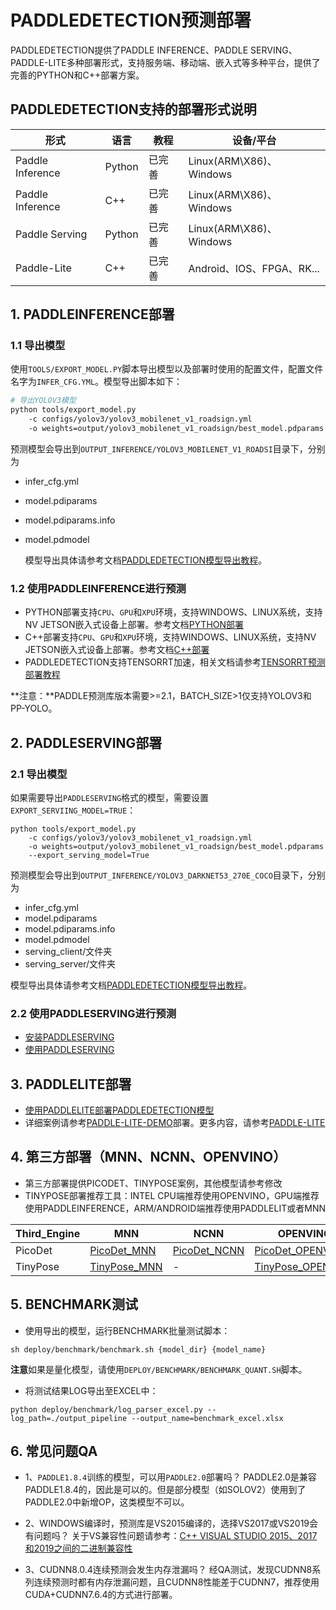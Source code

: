 # PADDLEDETECTION预测部署

PADDLEDETECTION提供了PADDLE INFERENCE、PADDLE SERVING、PADDLE-LITE多种部署形式，支持服务端、移动端、嵌入式等多种平台，提供了完善的PYTHON和C++部署方案。

## PADDLEDETECTION支持的部署形式说明
|形式|语言|教程|设备/平台|
|-|-|-|-|
|Paddle Inference|Python|已完善|Linux(ARM\X86)、Windows
|Paddle Inference|C++|已完善|Linux(ARM\X86)、Windows|
|Paddle Serving|Python|已完善|Linux(ARM\X86)、Windows|
|Paddle-Lite|C++|已完善|Android、IOS、FPGA、RK...


## 1. PADDLEINFERENCE部署

### 1.1 导出模型

使用`TOOLS/EXPORT_MODEL.PY`脚本导出模型以及部署时使用的配置文件，配置文件名字为`INFER_CFG.YML`。模型导出脚本如下：
```bash
# 导出YOLOV3模型
python tools/export_model.py 
	-c configs/yolov3/yolov3_mobilenet_v1_roadsign.yml 
	-o weights=output/yolov3_mobilenet_v1_roadsign/best_model.pdparams
```
预测模型会导出到`OUTPUT_INFERENCE/YOLOV3_MOBILENET_V1_ROADSI`目录下，分别为

- infer_cfg.yml

- model.pdiparams

- model.pdiparams.info

- model.pdmodel

  模型导出具体请参考文档[PADDLEDETECTION模型导出教程](EXPORT_MODEL.md)。

### 1.2 使用PADDLEINFERENCE进行预测
* PYTHON部署支持`CPU`、`GPU`和`XPU`环境，支持WINDOWS、LINUX系统，支持NV JETSON嵌入式设备上部署。参考文档[PYTHON部署](python/README.md)
* C++部署支持`CPU`、`GPU`和`XPU`环境，支持WINDOWS、LINUX系统，支持NV JETSON嵌入式设备上部署。参考文档[C++部署](cpp/README.md)
* PADDLEDETECTION支持TENSORRT加速，相关文档请参考[TENSORRT预测部署教程](TENSOR_RT.md)

**注意：**PADDLE预测库版本需要>=2.1，BATCH_SIZE>1仅支持YOLOV3和PP-YOLO。

##  2. PADDLESERVING部署
### 2.1 导出模型

如果需要导出`PADDLESERVING`格式的模型，需要设置`EXPORT_SERVIING_MODEL=TRUE`：
```buildoutcfg
python tools/export_model.py 
	-c configs/yolov3/yolov3_mobilenet_v1_roadsign.yml 
	-o weights=output/yolov3_mobilenet_v1_roadsign/best_model.pdparams 
	--export_serving_model=True
```
预测模型会导出到`OUTPUT_INFERENCE/YOLOV3_DARKNET53_270E_COCO`目录下，分别为

- infer_cfg.yml
- model.pdiparams
- model.pdiparams.info
- model.pdmodel
- serving_client/文件夹
- serving_server/文件夹

模型导出具体请参考文档[PADDLEDETECTION模型导出教程](EXPORT_MODEL.md)。

### 2.2 使用PADDLESERVING进行预测
* [安装PADDLESERVING](https://github.com/PaddlePaddle/Serving/blob/develop/README.md#installation)
* [使用PADDLESERVING](./serving/README.md)


## 3. PADDLELITE部署
- [使用PADDLELITE部署PADDLEDETECTION模型](./lite/README.md)
- 详细案例请参考[PADDLE-LITE-DEMO](https://github.com/PaddlePaddle/Paddle-Lite-Demo)部署。更多内容，请参考[PADDLE-LITE](https://github.com/PaddlePaddle/Paddle-Lite)


## 4. 第三方部署（MNN、NCNN、OPENVINO）
- 第三方部署提供PICODET、TINYPOSE案例，其他模型请参考修改
- TINYPOSE部署推荐工具：INTEL CPU端推荐使用OPENVINO，GPU端推荐使用PADDLEINFERENCE，ARM/ANDROID端推荐使用PADDLELIT或者MNN

| Third_Engine | MNN  | NCNN  | OPENVINO   |
| ------------ | ---- | ----- | ---------- |
| PicoDet      | [PicoDet_MNN](./third_engine/demo_mnn/README.md)       | [PicoDet_NCNN](./third_engine/demo_ncnn/README.md) | [PicoDet_OPENVINO](./third_engine/demo_openvino/README.md)   |
| TinyPose     | [TinyPose_MNN](./third_engine/demo_mnn_kpts/README.md) | -                                                  | [TinyPose_OPENVINO](./third_engine/demo_openvino_kpts/README.md) |



## 5. BENCHMARK测试
- 使用导出的模型，运行BENCHMARK批量测试脚本：
```shell
sh deploy/benchmark/benchmark.sh {model_dir} {model_name}
```
**注意**如果是量化模型，请使用`DEPLOY/BENCHMARK/BENCHMARK_QUANT.SH`脚本。

- 将测试结果LOG导出至EXCEL中：
```
python deploy/benchmark/log_parser_excel.py --log_path=./output_pipeline --output_name=benchmark_excel.xlsx
```

## 6. 常见问题QA
- 1、`PADDLE1.8.4`训练的模型，可以用`PADDLE2.0`部署吗？
  PADDLE2.0是兼容PADDLE1.8.4的，因此是可以的。但是部分模型（如SOLOV2）使用到了PADDLE2.0中新增OP，这类模型不可以。

- 2、WINDOWS编译时，预测库是VS2015编译的，选择VS2017或VS2019会有问题吗？
  关于VS兼容性问题请参考：[C++ VISUAL STUDIO 2015、2017和2019之间的二进制兼容性](https://docs.microsoft.com/zh-cn/cpp/porting/binary-compat-2015-2017?view=msvc-160)

- 3、CUDNN8.0.4连续预测会发生内存泄漏吗？
  经QA测试，发现CUDNN8系列连续预测时都有内存泄漏问题，且CUDNN8性能差于CUDNN7，推荐使用CUDA+CUDNN7.6.4的方式进行部署。
